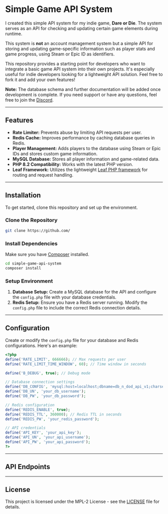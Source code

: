 
# Simple Game API System

I created this simple API system for my indie game, **Dare or Die**. The system serves as an API for checking and updating certain game elements during runtime.

This system is **not** an account management system but a simple API for storing and updating game-specific information such as player stats and game progress, using Steam or Epic ID as identifiers.

This repository provides a starting point for developers who want to integrate a basic game API system into their own projects. It's especially useful for indie developers looking for a lightweight API solution. Feel free to fork it and add your own features!

**Note:** The database schema and further documentation will be added once development is complete. If you need support or have any questions, feel free to join the [Discord](https://discord.gg/4pWBHE7NHE).

---

## Features

- **Rate Limiter:** Prevents abuse by limiting API requests per user.
- **Redis Cache:** Improves performance by caching database queries in Redis.
- **Player Management:** Adds players to the database using Steam or Epic IDs and stores custom game information.
- **MySQL Database:** Stores all player information and game-related data.
- **PHP 8.2 Compatibility:** Works with the latest PHP version.
- **Leaf Framework:** Utilizes the lightweight [Leaf PHP framework](https://leafphp.dev/) for routing and request handling.

---

## Installation

To get started, clone this repository and set up the environment.

### Clone the Repository

```bash
git clone https://github.com/
```

### Install Dependencies

Make sure you have [Composer](https://getcomposer.org/) installed.

```bash
cd simple-game-api-system
composer install
```

### Setup Environment

1. **Database Setup:** Create a MySQL database for the API and configure the `config.php` file with your database credentials.
2. **Redis Setup:** Ensure you have a Redis server running. Modify the `config.php` file to include the correct Redis connection details.

---

## Configuration

Create or modify the `config.php` file for your database and Redis configurations. Here's an example:

```php
<?php
define('RATE_LIMIT', 666666); // Max requests per user
define('RATE_LIMIT_TIME_WINDOW', 60); // Time window in seconds

define('B_DEBUG', true); // Debug mode

// Database connection settings
define('DB_CONFIG', 'mysql:host=localhost;dbname=db_n_dod_api_v1;charset=utf8mb4');
define('DB_UN', 'your_db_username');
define('DB_PW', 'your_db_password');

// Redis configuration
define('REDIS_ENABLE', true);
define('REDIS_TTL', 360000); // Redis TTL in seconds
define('REDIS_PW', 'your_redis_password');

// API credentials
define('API_KEY', 'your_api_key');
define('API_UN', 'your_api_username');
define('API_PW', 'your_api_password');
?>
```

---

## API Endpoints



---

## License

This project is licensed under the MPL-2 License - see the [LICENSE](LICENSE) file for details.
